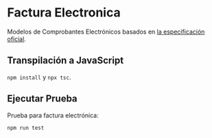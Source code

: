 # Factura Electronica

Modelos de Comprobantes Electrónicos basados en [la especificación oficial](https://www.hacienda.go.cr/ATV/ComprobanteElectronico/docs/esquemas/2016/v4.3/ANEXOS%20Y%20ESTRUCTURAS_V4.3.pdf).

## Transpilación a JavaScript

`npm install` y `npx tsc`.

## Ejecutar Prueba

Prueba para factura electrónica:

`npm run test`
